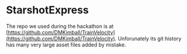 # StarshotExpress
The repo we used during the hackathon is at [https://github.com/DMKimball/TrainVelocity](https://github.com/DMKimball/TrainVelocity).
Unforunately its git history has many very large asset files added by mistake.
